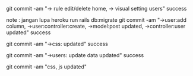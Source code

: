 git commit -am "-> rule edit/delete home, -> visual setting users"
success

note : jangan lupa heroku run rails db:migrate
git commit -am "->user:add column, ->user:controller:create, ->model:post updated, ->controller:user updated"
success

git commit -am "->css: updated"
success

git commit -am "->users: update data updated"
success

git commit -am "css, js updated"